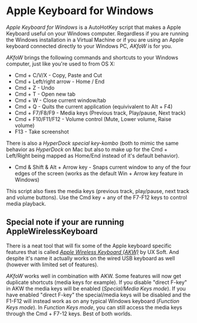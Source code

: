 Apple Keyboard for Windows
==========================

_Apple Keyboard for Windows_ is a AutoHotKey script that makes a Apple Keyboard useful on your Windows computer. Regardless if you are running the Windows installation in a Virtual Machine or if you are using an Apple keyboard connected directly to your Windows PC, _AKfoW_ is for you. 

_AKfoW_ brings the following commands and shortcuts to your Windows computer, just like you're used to from OS X:

- Cmd + C/V/X - Copy, Paste and Cut
- Cmd + Left/right arrow - Home / End
- Cmd + Z - Undo
- Cmd + T - Open new tab
- Cmd + W - Close current window/tab
- Cmd + Q - Quits the current application (equivivalent to Alt + F4)
- Cmd + F7/F8/F9 - Media keys (Previous track, Play/pause, Next track)
- Cmd + F10/F11/F12 - Volume control (Mute, Lower volume, Raise volume)
- F13 - Take screenshot

There is also a _HyperDock special key-kombo_ (both to mimic the same behavior as _HyperDock_ on Mac but also to make up for the Cmd + Left/Right being mapped as Home/End instead of it's default behavior).
- Cmd & Shift & Alt + Arrow key - Snaps current window to any of the four edges of the screen (works as the default Win + Arrow key feature in Windows)

This script also fixes the media keys (previous track, play/pause, next track and volume buttons). Use the Cmd key + any of the F7-F12 keys to control media playback. 

## Special note if your are running AppleWirelessKeyboard
There is a neat tool that will fix some of the Apple keyboard specific features that is called _[Apple Wireless Keyboard (AKW)](http://uxsoft.cz/projects/apple-wireless-keyboard/)_ by UX Soft. And despite it's name it actually works on the wired USB keyboard as well (however with limited set of features).

_AKfoW_ works well in combination with AKW. Some features will now get duplicate shortcuts (media keys for example). If you disable "direct F-key" in AKW the media keys will be enabled (_Special/Media Keys mode_). If you have enabled "direct F-key" the special/media keys will be disabled and the F1-F12 will instead work as on any typical Windows keyboard (_Function Keys mode_). In _Function Keys mode_, you can still access the media keys through the Cmd + F7-12 keys. Best of both worlds.


